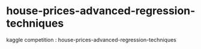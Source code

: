 # house-prices-advanced-regression-techniques
kaggle competition : house-prices-advanced-regression-techniques 
